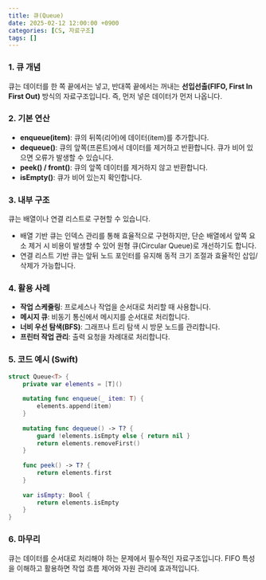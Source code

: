 ```yaml
---
title: 큐(Queue)
date: 2025-02-12 12:00:00 +0900
categories: [CS, 자료구조]
tags: []
---
```





### 1. 큐 개념

큐는 데이터를 한 쪽 끝에서는 넣고, 반대쪽 끝에서는 꺼내는 **선입선출(FIFO, First In First Out)** 방식의 자료구조입니다. 즉, 먼저 넣은 데이터가 먼저 나옵니다.

### 2. 기본 연산

* **enqueue(item)**: 큐의 뒤쪽(리어)에 데이터(item)를 추가합니다.
* **dequeue()**: 큐의 앞쪽(프론트)에서 데이터를 제거하고 반환합니다. 큐가 비어 있으면 오류가 발생할 수 있습니다.
* **peek() / front()**: 큐의 앞쪽 데이터를 제거하지 않고 반환합니다.
* **isEmpty()**: 큐가 비어 있는지 확인합니다.

### 3. 내부 구조

큐는 배열이나 연결 리스트로 구현할 수 있습니다.

* 배열 기반 큐는 인덱스 관리를 통해 효율적으로 구현하지만, 단순 배열에서 앞쪽 요소 제거 시 비용이 발생할 수 있어 원형 큐(Circular Queue)로 개선하기도 합니다.
* 연결 리스트 기반 큐는 앞뒤 노드 포인터를 유지해 동적 크기 조절과 효율적인 삽입/삭제가 가능합니다.

### 4. 활용 사례

* **작업 스케줄링**: 프로세스나 작업을 순서대로 처리할 때 사용합니다.
* **메시지 큐**: 비동기 통신에서 메시지를 순서대로 처리합니다.
* **너비 우선 탐색(BFS)**: 그래프나 트리 탐색 시 방문 노드를 관리합니다.
* **프린터 작업 관리**: 출력 요청을 차례대로 처리합니다.

### 5. 코드 예시 (Swift)

```swift
struct Queue<T> {
    private var elements = [T]()
    
    mutating func enqueue(_ item: T) {
        elements.append(item)
    }
    
    mutating func dequeue() -> T? {
        guard !elements.isEmpty else { return nil }
        return elements.removeFirst()
    }
    
    func peek() -> T? {
        return elements.first
    }
    
    var isEmpty: Bool {
        return elements.isEmpty
    }
}
```

### 6. 마무리

큐는 데이터를 순서대로 처리해야 하는 문제에서 필수적인 자료구조입니다. FIFO 특성을 이해하고 활용하면 작업 흐름 제어와 자원 관리에 효과적입니다.
